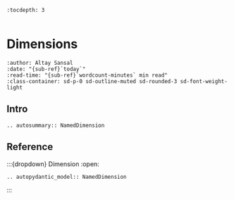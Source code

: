 ```{eval-rst}
:tocdepth: 3
```

```{currentModule} mdio.schema.dimension

```

# Dimensions

```{article-info}
:author: Altay Sansal
:date: "{sub-ref}`today`"
:read-time: "{sub-ref}`wordcount-minutes` min read"
:class-container: sd-p-0 sd-outline-muted sd-rounded-3 sd-font-weight-light
```

## Intro

```{eval-rst}
.. autosummary:: NamedDimension
```

## Reference

:::{dropdown} Dimension
:open:

```{eval-rst}
.. autopydantic_model:: NamedDimension
```

:::
